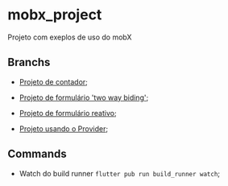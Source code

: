 # mobx_project

Projeto com exeplos de uso do mobX

## Branchs

- [Projeto de contador](https://github.com/lucas-marciano/mobx-exemples/tree/feature/contador-mobx);

- [Projeto de formulário 'two way biding'](https://github.com/lucas-marciano/mobx-exemples/tree/feature/formulario);

- [Projeto de formulário reativo](https://github.com/lucas-marciano/mobx-exemples/tree/feature/formulario-reativo);

- [Projeto usando o Provider](https://github.com/lucas-marciano/mobx-exemples/tree/feature/formulario-reativo);

## Commands

- Watch do build runner `flutter pub run build_runner watch`;
